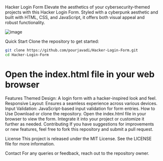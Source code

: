 Hacker Login Form
Elevate the aesthetics of your cybersecurity-themed projects with this Hacker Login Form. Styled with a cyberpunk aesthetic and built with HTML, CSS, and JavaScript, it offers both visual appeal and robust functionality.

![image](https://github.com/pourjavadi/Hacker-Login-Form/assets/116521724/ba960074-ebf2-4770-a504-3f0143579729)

Quick Start
Clone the repository to get started:
```bash
git clone https://github.com/pourjavadi/Hacker-Login-Form.git
cd Hacker-Login-Form
```
# Open the index.html file in your web browser

Features
Themed Design: A login form with a hacker-inspired look and feel.
Responsive Layout: Ensures a seamless experience across various devices.
Input Validation: JavaScript-based input validation for form entries.
How to Use
Download or clone the repository.
Open the index.html file in your browser to view the form.
Integrate it into your project or customize it further as needed.
Contributing
If you have suggestions for improvements or new features, feel free to fork this repository and submit a pull request.

License
This project is released under the MIT License. See the LICENSE file for more information.

Contact
For any queries or feedback, reach out to the repository owner.
